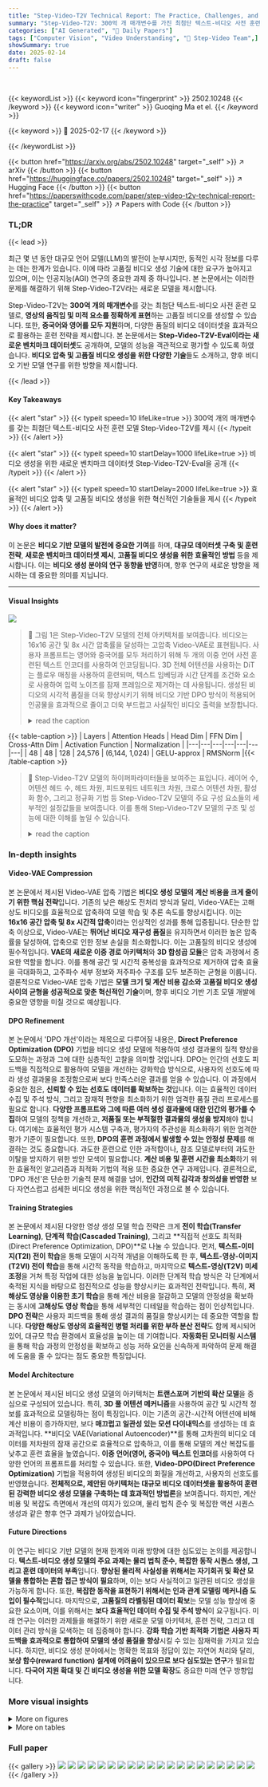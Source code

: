 ```yaml
---
title: "Step-Video-T2V Technical Report: The Practice, Challenges, and Future of Video Foundation Model"
summary: "Step-Video-T2V: 300억 개 매개변수를 가진 최첨단 텍스트-비디오 사전 훈련 모델"
categories: ["AI Generated", "🤗 Daily Papers"]
tags: ["Computer Vision", "Video Understanding", "🏢 Step-Video Team",]
showSummary: true
date: 2025-02-14
draft: false
---
```


<br>

{{< keywordList >}}
{{< keyword icon="fingerprint" >}} 2502.10248 {{< /keyword >}}
{{< keyword icon="writer" >}} Guoqing Ma et el. {{< /keyword >}}
 
{{< keyword >}} 🤗 2025-02-17 {{< /keyword >}}
 
{{< /keywordList >}}

{{< button href="https://arxiv.org/abs/2502.10248" target="_self" >}}
↗ arXiv
{{< /button >}}
{{< button href="https://huggingface.co/papers/2502.10248" target="_self" >}}
↗ Hugging Face
{{< /button >}}
{{< button href="https://paperswithcode.com/paper/step-video-t2v-technical-report-the-practice" target="_self" >}}
↗ Papers with Code
{{< /button >}}




### TL;DR


{{< lead >}}

최근 몇 년 동안 대규모 언어 모델(LLM)의 발전이 눈부시지만, 동적인 시각 정보를 다루는 데는 한계가 있습니다. 이에 따라 고품질 비디오 생성 기술에 대한 요구가 높아지고 있으며, 이는 인공지능(AGI) 연구의 중요한 과제 중 하나입니다. 본 논문에서는 이러한 문제를 해결하기 위해 Step-Video-T2V라는 새로운 모델을 제시합니다.

Step-Video-T2V는 **300억 개의 매개변수**를 갖는 최첨단 텍스트-비디오 사전 훈련 모델로, **영상의 움직임 및 미적 요소를 정확하게 표현**하는 고품질 비디오를 생성할 수 있습니다. 또한, **중국어와 영어를 모두 지원**하며, 다양한 품질의 비디오 데이터셋을 효과적으로 활용하는 훈련 전략을 제시합니다.  본 논문에서는 **Step-Video-T2V-Eval이라는 새로운 벤치마크 데이터셋**도 공개하여, 모델의 성능을 객관적으로 평가할 수 있도록 하였습니다.  **비디오 압축 및 고품질 비디오 생성을 위한 다양한 기술**들도 소개하고, 향후 비디오 기반 모델 연구를 위한 방향을 제시합니다.

{{< /lead >}}


#### Key Takeaways

{{< alert "star" >}}
{{< typeit speed=10 lifeLike=true >}} 300억 개의 매개변수를 갖는 최첨단 텍스트-비디오 사전 훈련 모델 Step-Video-T2V를 제시 {{< /typeit >}}
{{< /alert >}}

{{< alert "star" >}}
{{< typeit speed=10 startDelay=1000 lifeLike=true >}} 비디오 생성을 위한 새로운 벤치마크 데이터셋 Step-Video-T2V-Eval을 공개 {{< /typeit >}}
{{< /alert >}}

{{< alert "star" >}}
{{< typeit speed=10 startDelay=2000 lifeLike=true >}} 효율적인 비디오 압축 및 고품질 비디오 생성을 위한 혁신적인 기술들을 제시 {{< /typeit >}}
{{< /alert >}}

#### Why does it matter?
이 논문은 **비디오 기반 모델의 발전에 중요한 기여**를 하며, **대규모 데이터셋 구축 및 훈련 전략**, **새로운 벤치마크 데이터셋 제시**, **고품질 비디오 생성을 위한 효율적인 방법** 등을 제시합니다. 이는 **비디오 생성 분야의 연구 동향을 반영**하며, 향후 연구의 새로운 방향을 제시하는 데 중요한 의미를 지닙니다.

------
#### Visual Insights



![](https://arxiv.org/html/2502.10248/extracted/6204622/figure/model_architecture.png)

> 🔼 그림 1은 Step-Video-T2V 모델의 전체 아키텍처를 보여줍니다. 비디오는 16x16 공간 및 8x 시간 압축률을 달성하는 고압축 Video-VAE로 표현됩니다. 사용자 프롬프트는 영어와 중국어를 모두 처리하기 위해 두 개의 이중 언어 사전 훈련된 텍스트 인코더를 사용하여 인코딩됩니다. 3D 전체 어텐션을 사용하는 DiT는 플로우 매칭을 사용하여 훈련되며, 텍스트 임베딩과 시간 단계를 조건화 요소로 사용하여 입력 노이즈를 잠재 프레임으로 제거하는 데 사용됩니다. 생성된 비디오의 시각적 품질을 더욱 향상시키기 위해 비디오 기반 DPO 방식이 적용되어 인공물을 효과적으로 줄이고 더욱 부드럽고 사실적인 비디오 출력을 보장합니다.
> <details>
> <summary>read the caption</summary>
> Figure 1: Architecture overview of Step-Video-T2V. Videos are represented by a high-compression Video-VAE, achieving 16x16 spatial and 8x temporal compression ratios. User prompts are encoded using two bilingual pre-trained text encoders to handle both English and Chinese. A DiT with 3D full attention is trained using Flow Matching and is employed to denoise input noise into latent frames, with text embeddings and timesteps serving as conditioning factors. To further enhance the visual quality of the generated videos, a video-based DPO approach is applied, which effectively reduces artifacts and ensures smoother, more realistic video outputs.
> </details>





{{< table-caption >}}
| Layers | Attention Heads | Head Dim | FFN Dim | Cross-Attn Dim | Activation Function | Normalization |
|---|---|---|---|---|---|---|
| 48 | 48 | 128 | 24,576 | (6,144, 1,024) | GELU-approx | RMSNorm |{{< /table-caption >}}

> 🔼 Step-Video-T2V 모델의 하이퍼파라미터들을 보여주는 표입니다.  레이어 수, 어텐션 헤드 수, 헤드 차원, 피드포워드 네트워크 차원, 크로스 어텐션 차원, 활성화 함수, 그리고 정규화 기법 등 Step-Video-T2V 모델의 주요 구성 요소들의 세부적인 설정값들을 보여줍니다. 이를 통해 Step-Video-T2V 모델의 구조 및 성능에 대한 이해를 높일 수 있습니다.
> <details>
> <summary>read the caption</summary>
> Table 1: Hyper-parameters used in Step-Video-T2V.
> </details>





### In-depth insights


#### Video-VAE Compression
본 논문에서 제시된 Video-VAE 압축 기법은 **비디오 생성 모델의 계산 비용을 크게 줄이기 위한 핵심 전략**입니다.  기존의 낮은 해상도 전처리 방식과 달리, Video-VAE는 고해상도 비디오를 효율적으로 압축하여 모델 학습 및 추론 속도를 향상시킵니다. 이는 **16x16 공간 압축 및 8x 시간적 압축**이라는 인상적인 성과를 통해 입증됩니다.  단순한 압축 이상으로, Video-VAE는 **뛰어난 비디오 재구성 품질**을 유지하면서 이러한 높은 압축률을 달성하여, 압축으로 인한 정보 손실을 최소화합니다. 이는 고품질의 비디오 생성에 필수적입니다.  **VAE의 새로운 이중 경로 아키텍처**와 **3D 합성곱 모듈**은 압축 과정에서 중요한 역할을 합니다. 이를 통해 공간 및 시간적 중복성을 효과적으로 제거하여 압축 효율을 극대화하고, 고주파수 세부 정보와 저주파수 구조를 모두 보존하는 균형을 이룹니다.  결론적으로 Video-VAE 압축 기법은 **모델 크기 및 계산 비용 감소와 고품질 비디오 생성 사이의 균형을 성공적으로 맞춘 혁신적인 기술**이며,  향후 비디오 기반 기초 모델 개발에 중요한 영향을 미칠 것으로 예상됩니다.

#### DPO Refinement
본 논문에서 'DPO 개선'이라는 제목으로 다루어질 내용은, **Direct Preference Optimization (DPO)** 기법을 비디오 생성 모델에 적용하여 생성 결과물의 질적 향상을 도모하는 과정과 그에 대한 심층적인 고찰을 의미할 것입니다.  DPO는 인간의 선호도 피드백을 직접적으로 활용하여 모델을 개선하는 강화학습 방식으로, 사용자의 선호도에 따라 생성 결과물을 조정함으로써 보다 만족스러운 결과를 얻을 수 있습니다. 이 과정에서 중요한 점은, **신뢰할 수 있는 선호도 데이터를 확보하는 것**입니다.  이는 효율적인 데이터 수집 및 주석 방식, 그리고 잠재적 편향을 최소화하기 위한 엄격한 품질 관리 프로세스를 필요로 합니다.  **다양한 프롬프트와 그에 따른 여러 생성 결과물에 대한 인간의 평가를 수집**하여 모델의 정책을 개선하고, **저품질 또는 부적절한 결과물의 생성을 방지**해야 합니다.  여기에는 효율적인 평가 시스템 구축과, 평가자의 주관성을 최소화하기 위한 엄격한 평가 기준이 필요합니다.  또한, **DPO의 훈련 과정에서 발생할 수 있는 안정성 문제**를 해결하는 것도 중요합니다.  과도한 훈련으로 인한 과적합이나, 참조 모델로부터의 과도한 이탈을 방지하기 위한 방안 모색이 필요합니다.  **계산 비용 및 훈련 시간을 최소화**하기 위한 효율적인 알고리즘과 최적화 기법의 적용 또한 중요한 연구 과제입니다.  결론적으로, 'DPO 개선'은 단순한 기술적 문제 해결을 넘어, **인간의 미적 감각과 창의성을 반영한** 보다 자연스럽고 섬세한 비디오 생성을 위한 핵심적인 과정으로 볼 수 있습니다.

#### Training Strategies
본 논문에서 제시된 다양한 영상 생성 모델 학습 전략은 크게 **전이 학습(Transfer Learning)**, **단계적 학습(Cascaded Training)**, 그리고 **직접적 선호도 최적화(Direct Preference Optimization, DPO)**로 나눌 수 있습니다.  먼저, **텍스트-이미지(T2I) 전이 학습**을 통해 모델이 시각적 개념을 이해하도록 한 후, **텍스트-영상-이미지(T2VI) 전이 학습**을 통해 시간적 동작을 학습하고, 마지막으로 **텍스트-영상(T2V) 미세조정**을 거쳐 특정 작업에 대한 성능을 높입니다.  이러한 단계적 학습 방식은 각 단계에서 축적된 지식을 바탕으로 점진적으로 성능을 향상시키는 효과적인 전략입니다.  특히, **저해상도 영상을 이용한 초기 학습**을 통해 계산 비용을 절감하고 모델의 안정성을 확보하는 동시에 **고해상도 영상 학습**을 통해 세부적인 디테일을 학습하는 점이 인상적입니다.  **DPO 전략**은 사용자 피드백을 통해 생성 결과의 품질을 향상시키는 데 중요한 역할을 합니다.  **다양한 해상도 영상의 효율적인 병렬 처리를 위한 부하 분산 전략**도 함께 제시되어 있어, 대규모 학습 환경에서 효율성을 높이는 데 기여합니다.  **자동화된 모니터링 시스템**을 통해 학습 과정의 안정성을 확보하고 성능 저하 요인을 신속하게 파악하여 문제 해결에 도움을 줄 수 있다는 점도 중요한 특징입니다.

#### Model Architecture
본 논문에서 제시된 비디오 생성 모델의 아키텍처는 **트랜스포머 기반의 확산 모델**을 중심으로 구성되어 있습니다. 특히, **3D 풀 어텐션 메커니즘**을 사용하여 공간 및 시간적 정보를 효과적으로 모델링하는 점이 특징입니다. 이는 기존의 공간-시간적 어텐션에 비해 계산 비용이 증가하지만, 보다 **매끄럽고 일관성 있는 모션 다이내믹스**를 생성하는 데 효과적입니다.  **비디오 VAE(Variational Autoencoder)**를 통해 고차원의 비디오 데이터를 저차원의 잠재 공간으로 효율적으로 압축하고, 이를 통해 모델의 계산 복잡도를 낮추고 훈련 효율을 높였습니다.  **이중 언어(영어, 중국어) 텍스트 인코더**를 사용하여 다양한 언어의 프롬프트를 처리할 수 있습니다.  또한, **Video-DPO(Direct Preference Optimization)** 기법을 적용하여 생성된 비디오의 화질을 개선하고, 사용자의 선호도를 반영했습니다.  **전체적으로, 제안된 아키텍처는 대규모 비디오 데이터셋을 활용하여 훈련된 강력한 비디오 생성 모델을 구축하는 데 효과적인 방법론**을 보여줍니다. 하지만, 계산 비용 및 복잡도 측면에서 개선의 여지가 있으며, 물리 법칙 준수 및 복잡한 액션 시퀀스 생성과 같은 향후 연구 과제가 남아있습니다.

#### Future Directions
이 연구는 비디오 기반 모델의 현재 한계와 미래 방향에 대한 심도있는 논의를 제공합니다. **텍스트-비디오 생성 모델의 주요 과제는 물리 법칙 준수, 복잡한 동작 시퀀스 생성, 그리고 훈련 데이터의 부족**입니다.  **향상된 물리적 사실성을 위해서는 자기회귀 및 확산 모델을 통합하는 혼합 접근 방식이 필요**하며, 이는 보다 사실적이고 일관된 비디오 생성을 가능하게 합니다. 또한, **복잡한 동작을 표현하기 위해서는 인과 관계 모델링 메커니즘 도입이 필수적**입니다.  마지막으로, **고품질의 라벨링된 데이터 확보**는 모델 성능 향상에 중요한 요소이며, 이를 위해서는 **보다 효율적인 데이터 수집 및 주석 방식**이 요구됩니다.  미래 연구는 이러한 과제들을 해결하기 위한 새로운 모델 아키텍처, 훈련 전략, 그리고 데이터 관리 방식을 모색하는 데 집중해야 합니다.  **강화 학습 기반 최적화 기법은 사용자 피드백을 효과적으로 통합하여 모델의 생성 품질을 향상**시킬 수 있는 잠재력을 가지고 있습니다.  하지만, 비디오 생성 분야에서는 명확한 목표와 정답이 있는 자연어 처리와 달리, **보상 함수(reward function) 설계에 어려움이 있으므로 보다 심도있는 연구**가 필요합니다.  **다국어 지원 확대 및 긴 비디오 생성을 위한 모델 확장**도 중요한 미래 연구 방향입니다.


### More visual insights

<details>
<summary>More on figures
</summary>


![](https://arxiv.org/html/2502.10248/x1.png)

> 🔼 그림 2는 논문의 4.1 Video-VAE 섹션에 있는 Video-VAE의 아키텍처를 개략적으로 보여줍니다. Video-VAE는 비디오 생성 모델에서 고해상도 비디오를 효율적으로 처리하기 위해 고안된 심층 압축 변이 오토인코더입니다. 이 그림은 인코더와 디코더의 주요 구성 요소와 이들이 비디오를 어떻게 압축하고 디코딩하는지 보여주는 단순화된 다이어그램입니다.  더 자세한 내용은 본문을 참조하십시오.
> <details>
> <summary>read the caption</summary>
> Figure 2: Architecture overview of Video-VAE.
> </details>



![](https://arxiv.org/html/2502.10248/extracted/6204622/figure/dit-arch.png)

> 🔼 이 그림은 Step-Video-T2V 모델의 이중 언어 텍스트 인코더와 3D 어텐션을 사용하는 DiT(Diffusion Transformer)의 아키텍처를 보여줍니다.  이중 언어 텍스트 인코더는 영어와 중국어 프롬프트 모두를 처리하여,  Hunyuan-CLIP과 Step-LLM 두 가지 모델을 사용하여 텍스트 임베딩을 생성합니다. DiT는 3D 풀 어텐션을 사용하여 시공간적 정보를 모델링하고,  텍스트 임베딩을 조건으로 사용하여 노이즈가 있는 잠재 프레임을 디노이징합니다. 그림에는 각 구성 요소(이중 언어 텍스트 인코더, 게이트, FFN(Feed-Forward Network), 스케일/쉬프트, 크로스 어텐션, 셀프 어텐션, ROPE-3D, QK-정규화, AdaLN, 타임스텝 t)와 데이터 흐름이 자세히 표시되어 있습니다.
> <details>
> <summary>read the caption</summary>
> Figure 3: The model architecture of our bilingual text encoder and DiT with 3D Attention.
> </details>



![](https://arxiv.org/html/2502.10248/x2.png)

> 🔼 본 논문의 그림 4는 사람의 피드백을 통합하는 전체 파이프라인을 보여줍니다. 사용자 프롬프트는 먼저 Step-Video-T2V 모델에 입력되어 비디오를 생성합니다. 생성된 비디오는 어노테이터에 의해 평가되고, 선호도(positive) 또는 비선호도(negative) 데이터로 분류됩니다. 이러한 선호도 데이터는 보상 모델을 훈련하는 데 사용되며, 이 보상 모델은 현재 정책(모델)을 업데이트하여 선호도 데이터와 더욱 일치하도록 조정하는 역할을 합니다. 참고 정책(기준 모델)은 현재 정책이 참고 정책에서 너무 벗어나는 것을 방지하기 위해 도입되었습니다.
> <details>
> <summary>read the caption</summary>
> Figure 4: Overall pipeline of incorporating human feedback.
> </details>



![](https://arxiv.org/html/2502.10248/x3.png)

> 🔼 이 그림은 Step-Video-T2V 모델이 생성한 두 개의 발레리나 연습 영상을 보여줍니다. 두 영상 모두 동일한 프롬프트('발레리나가 무용실에서 연습하는 모습')를 사용하여 생성되었지만, 인간 평가자에 의해 선호도가 다르게 평가되었습니다. (a)는 비선호 영상, (b)는 선호 영상으로 분류되었으며, 이를 통해 인간의 미적 기준과 모델 출력 간의 차이를 보여줍니다. 이는 Step-Video-T2V 모델의 성능 향상을 위한 인간 피드백의 중요성을 시각적으로 보여주는 예시입니다.
> <details>
> <summary>read the caption</summary>
> Figure 5: We generate different samples with same prompt ('A ballet dancer practicing in the dance studio' in this case), and annotate these samples as non-preferred (a) or preferred (b).
> </details>



![](https://arxiv.org/html/2502.10248/x10.png)

> 🔼 그림 6은 Step-Video-T2V Turbo 모델을 사용하여 10회의 순전파(NFE)만으로 생성한 비디오 샘플들을 보여줍니다.  Step-Video-T2V Turbo는 추론 속도를 높이기 위해 설계된 모델 변형으로,  기존 모델보다 훨씬 적은 연산으로 고품질 비디오를 생성할 수 있습니다.  이 그림은 Step-Video-T2V Turbo의 효율성과 생성 품질을 시각적으로 보여주는 예시입니다.
> <details>
> <summary>read the caption</summary>
> Figure 6: Generated samples with Step-Video-T2V Turbo with 10 NFE.
> </details>



![](https://arxiv.org/html/2502.10248/x11.png)

> 🔼 그림 7은 Step-Video-T2V 학습 시스템의 전체 워크플로우를 보여줍니다. 오프라인 단계에서는 자체 구축한 학습 에뮬레이터(Step Emulator)를 사용하여 최적의 자원 할당 및 학습 병렬화 전략을 결정합니다. 이후, 이론적으로 최적화된 자원 할당 계획을 바탕으로 학습 작업을 GPU가 할당된 학습 클러스터와 추론 클러스터에 배포합니다.  학습 클러스터는 비디오 DiT를 학습하며, 에뮬레이터에서 권장하는 병렬화 전략을 사용하여 모델 FLOP 활용도(MFU)를 극대화합니다. VAE와 텍스트 인코더는 추론 클러스터에서 실행되며, DiT 학습에 필요한 처리된 입력 데이터(이미지/비디오 잠재 벡터와 텍스트 임베딩 쌍)를 지속적으로 제공합니다. 클러스터 간 데이터 전송은 고성능 RPC 프레임워크인 StepRPC를 통해 수행됩니다. StepRPC는 TCP와 RDMA 프로토콜을 통합하여 효율적인 클러스터 간 통신을 가능하게 합니다. 대규모 학습 중 체계적인 모니터링 및 분석을 위해 StepTelemetry라는 2계층 모니터링 시스템을 구현했습니다. StepTelemetry는 추론 클러스터와 학습 클러스터에서 상세한 데이터 통계를 수집하여 다차원적인 통찰력을 제공하고 체계적인 성능 병목 현상 감지를 가능하게 합니다.
> <details>
> <summary>read the caption</summary>
> Figure 7: The workflow of Step-Video-T2V training system.
> </details>



![](https://arxiv.org/html/2502.10248/x12.png)

> 🔼 그림 8은 다양한 해상도의 비디오와 이미지 데이터를 처리하는 동안 발생할 수 있는 계산 부하 불균형 문제를 해결하기 위한 하이브리드 입자 크기 기반 부하 분산 전략을 보여줍니다.  먼저, 서로 다른 해상도의 비디오에 대해 최적의 배치 크기를 계산하여 FLOP(Floating Point Operations)을 조정합니다.  그런 다음, 이미지 패딩을 사용하여 남은 FLOP 불균형을 미세 조정합니다. 이러한 두 단계를 통해 시스템은 비디오 및 이미지 데이터의 비율에 상관없이 효율적으로 부하를 분산할 수 있습니다. 이 그림은 하이브리드 방식을 통해 계산 자원 활용도를 높이는 방법을 시각적으로 보여줍니다.
> <details>
> <summary>read the caption</summary>
> Figure 8: Load balancing with hybrid granularity.
> </details>



![](https://arxiv.org/html/2502.10248/extracted/6204622/figure/v2_training_loss.png)

> 🔼 이 그림은 Step-Video-T2V 데이터 처리 과정을 보여줍니다. 비디오 분할, 비디오 품질 평가, 비디오 모션 평가, 비디오 자막 생성, 비디오 개념 균형 및 비디오-텍스트 정렬의 6단계로 구성됩니다. 각 단계는 고품질 비디오-텍스트 쌍을 생성하는 데 중요한 역할을 합니다.
> <details>
> <summary>read the caption</summary>
> Figure 9: The pipeline of Step-Video-T2V data process.
> </details>



![](https://arxiv.org/html/2502.10248/x13.png)

> 🔼 그림 10은 논문에서 제시된 Step-Video-T2V 모델의 다양한 훈련 단계에 대한 손실 곡선을 보여줍니다.  각 훈련 단계(t2i-256px-s1, t2i-256px-s2, t2vi-192px-s1, t2vi-192px-s2, t2vi-192px-s3 등)에서 사용된 데이터셋은  s<sub>i</sub> 로 표시됩니다. 여기서 i는 데이터셋의 순서를 나타냅니다. 이 그래프는 각 훈련 단계에서의 손실 감소 추세를 보여주어, 데이터셋의 품질 향상과 모델 성능 개선 사이의 상관관계를 시각적으로 보여줍니다.  즉, 데이터셋 품질이 향상될수록 훈련 손실이 감소하는 것을 알 수 있습니다.
> <details>
> <summary>read the caption</summary>
> Figure 10: Training curve of different training stages, where sisubscript𝑠𝑖s_{i}italic_s start_POSTSUBSCRIPT italic_i end_POSTSUBSCRIPT denotes the it⁢hsuperscript𝑖𝑡ℎi^{th}italic_i start_POSTSUPERSCRIPT italic_t italic_h end_POSTSUPERSCRIPT dataset used in the corresponding stage.
> </details>



![](https://arxiv.org/html/2502.10248/x14.png)

> 🔼 그림 11은 Step-Video-T2V 모델의 사전 훈련 및 후속 훈련 과정에서 계층적으로 적용된 데이터 필터링 과정을 보여줍니다.  각 단계별로 다양한 필터링 기법(해상도 필터, 지속 시간 필터, CLIP 점수 필터, 모션 필터, 채도 필터, 흐릿함 필터, 미적 필터, 블랙 보더 필터, NSFW 필터, 워터마크 필터, 자막 필터, 개념 균형 필터, 소스 필터, 수동 필터 등)이 적용되어 데이터 품질을 향상시키고, 특정 기준에 부합하지 않는 데이터를 제거합니다. 각 필터링 단계는 이전 단계의 결과를 바탕으로 순차적으로 진행되며, 최종적으로는 고품질의 SFT(Supervised Fine-Tuning) 데이터셋을 생성하게 됩니다. 그림은 각 필터링 단계에서 제거된 데이터량과 남은 데이터량을 시각적으로 나타내어, 데이터 필터링 과정의 효율성과 효과를 보여줍니다.
> <details>
> <summary>read the caption</summary>
> Figure 11: Hierarchical data filtering for pre-training and post-training.
> </details>



![](https://arxiv.org/html/2502.10248/x20.png)

> 🔼 이 그림은 논문에서 제시된 프롬프트 '영상 속에서 우아하고 자신감 있는 표정을 짓는 중국 소녀가 정교한 전통 의상을 입고 있습니다. 그녀는 '우리는 오픈 소스로 공개할 것입니다'라고 적힌 종이를 들고 있습니다. 배경은 고풍스럽고 우아한 분위기를 자아내며 소녀의 태도를 보완합니다. 전체 장면은 선명하고 사실적인 스타일을 가지고 있습니다.'를 기반으로 생성된 비디오의 네 프레임을 보여줍니다.  소녀의 의상, 표정, 배경 등이 자세하게 묘사되어 있으며, 비디오의 사실적인 시각 효과를 보여줍니다. 이 그림은 Step-Video-T2V 모델의 성능을 보여주는 예시 중 하나입니다.
> <details>
> <summary>read the caption</summary>
> Figure 12: Four frames sampled from the video generated based on the prompt 'In the video, a Chinese girl is dressed in an exquisite traditional outfit, smiling with a confident and graceful expression. She holds a piece of paper with the words 'we will open source' clearly written on it. The background features an ancient and elegant setting, complementing the girl’s demeanor. The entire scene is clear and has a realistic style.'.
> </details>



</details>




<details>
<summary>More on tables
</summary>


{{< table-caption >}}
| TP | CP | PP | VPP | Checkpointing (%) | MFU |
|---|---|---|---|---|---|---|
| 4 | 1 | 2 | 24 | 93.75 | 35.90 |
| 4 | 1 | 4 | 24 | 93.75 | 35.71 |
| 8 | 1 | 1 | 1 | 83.33 | 35.59 |
| 8 | 1 | 2 | 24 | 72.91 | 36.06 |
| 8 | 1 | 4 | 12 | 72.91 | 35.76 |
| 8 | 2 | 1 | 1 | 62.50 | 31.79 |
| 8 | 2 | 4 | 12 | 31.25 | 35.11 |
| 3 | 1 | 1 | 31.25 | 33.41 |  |
| 3 | 4 | 12 | 11.53 | 36.47 |  |{{< /table-caption >}}
> 🔼 표 2는 Step-Video-T2V의 540P 비디오 사전 학습 단계에서 다양한 병렬화 전략에 따른 모델 연산량 활용도(MFU)를 Step Emulator(SEMU)를 사용하여 추정한 결과를 보여줍니다.  각 행은 TP(Tensor Parallelism), CP(Context Parallelism), PP(Pipeline Parallelism), VPP(Virtual Pipeline Parallelism)와 체크포인팅 비율을 나타내며, 이러한 전략들의 조합에 따른 MFU 값을 보여줍니다.  이는 540P 고해상도 비디오 학습에 최적의 병렬 전략을 설정하기 위한 시뮬레이션 결과입니다.
> <details>
> <summary>read the caption</summary>
> Table 2: Estimated MFU from SEMU of different parallelism strategies under 540P video pre-training stage.
> </details>

{{< table-caption >}}
| Resolution (F, H, W) | TFLOPs per sample |
|---|---| 
| 204 × 256 × 256 | 1,717.20 |
| 204 × 192 × 320 | 1,592.61 |
| 136 × 256 × 256 | 1,079.85 |
| 136 × 192 × 320 | 1,004.89 |
| 68 × 256 × 256 | 509.31 |
| 68 × 192 × 320 | 475.87 |
| 1 × 256 × 256 | 44.99 |{{< /table-caption >}}
> 🔼 표 3은 비디오의 해상도에 따른 샘플당 FLOPs(Floating Point Operations) 수를 보여줍니다.  즉,  비디오 생성 모델이 특정 해상도의 비디오를 처리하는 데 필요한 계산량을 나타냅니다.  다양한 해상도의 비디오를 처리하는 데 필요한 계산량이 얼마나 차이가 나는지 보여주는 표이며,  이러한 계산량의 차이는 비디오 생성 모델의 효율성과 처리 속도에 영향을 미칩니다.
> <details>
> <summary>read the caption</summary>
> Table 3: FLOPs per sample of different resolutions.
> </details>

{{< table-caption >}}
| Fault | Category | Count |
|---|---|---|
| GPU_DBE_ERROR | GPU | 3 |
| GPU_LOCKED | GPU | 1 |
| LINK_DOWN | Network | 1 |
| NODE_SHUTDOWN | Host | 2 |
| SOFTWARE_FAULT | Software | 11 |
| CUDA_OOM | Software | 7 |
| NON_FATAL | Hardware | 4 |{{< /table-caption >}}
> 🔼 표 4는 Step-Video-T2V 모델의 한 달간의 학습 과정에서 발생한 치명적인 하드웨어 오류의 횟수를 보여줍니다. 총 7번의 치명적인 오류만 발생했음을 보여주는 이 표는 시스템의 안정성과 견고성을 강조합니다. 표에는 오류 유형(GPU, 네트워크, 호스트, 소프트웨어 등)과 각 유형별 발생 횟수가 자세히 나열되어 있습니다. 이를 통해 시스템 관리자는 문제 해결 및 시스템 개선을 위한 정보를 얻을 수 있습니다.
> <details>
> <summary>read the caption</summary>
> Table 4: Over a month of Step-Video-T2V training, fatal hardware failures occurred only 7 times.
> </details>

{{< table-caption >}}
| Cause of Restart | Step-Video-T2V |  | LLaMA3.1 |  |
|---|---|---|---|---|
| Hardware | Hardware | Total Unexpected | Hardware | Total Unexpected |
| Avg Daily Restarts/1k GPUs | **0.037** | 0.095 | **0.422** | 0.485 |{{< /table-caption >}}
> 🔼 표 5는 Step-Video-T2V와 LLaMA 3.1 모델의 학습 중 하드웨어 재시작 횟수 통계를 보여줍니다.  '하드웨어 재시작'이란 하드웨어 오류로 인해 학습 작업이 중단되고 다시 시작된 경우를 의미하며, 모델 학습 안정성 및 시스템 안정성 지표로 사용됩니다. 표는 하루 동안 1,000개의 GPU당 발생한 하드웨어 재시작 횟수와 예상치 못한 재시작 횟수를 Step-Video-T2V와 LLaMA 3.1 모델에 대해 각각 비교하여 보여줍니다.  이를 통해 Step-Video-T2V 모델의 시스템 안정성 및 효율성을 객관적으로 평가할 수 있습니다.
> <details>
> <summary>read the caption</summary>
> Table 5: Restart count statistics during training for Step-Video-T2V and LLaMA3.1 .
> </details>

{{< table-caption >}}
| training stage | dataset | bs/node | learning rate | #iters | #seen samples |
|---|---|---|---|---|---| 
| Step-1: T2I Pre-training (256px) | O(1)B images | 40 | 1e-4 | 53k | 0.8B |
|  | O(1)B images | 40 | 1e-4 | 200k | 3B |
| **Total** |  |  | **253k** | **3.8B** |
| Step-2: T2VI Pre-training (192px) | O(1)B video clips | 4 | 6e-5 | 171k | 256M |
|  | O(100)M video clips | 4 | 6e-5 | 101k | 151M |
|  | O(100)M video clips | 4 | 6e-5 | 158k | 237M |
| **Total** |  |  | **430k** | **644M** |
| Step-2: T2VI Pre-training (540px) | O(100)M video clips | 2 | 2e-5 | 23k | 17.3M |
|  | O(10)M video clips | 2 | 1e-5 | 17k | 8.5M |
|  | O(1)M video clips | 1 | 1e-5 | 6k | 1.5M |
| **Total** |  |  | **46k** | **27.3M** |{{< /table-caption >}}
> 🔼 표 6은 Step-Video-T2V의 사전 훈련 세부 정보를 보여줍니다.  256px, 192px, 540px는 각각 256x256, 192x320, 544x992 해상도를 나타냅니다.  표에는 각 사전 훈련 단계(T2I, T2VI)에서 사용된 데이터셋의 종류, 노드당 배치 크기(bs/node), 학습률, 반복 횟수, 처리된 샘플 수 등의 정보가 포함되어 있습니다. 이를 통해 Step-Video-T2V 모델의 훈련 과정에 대한 자세한 내용을 이해할 수 있습니다.
> <details>
> <summary>read the caption</summary>
> Table 6: Pre-training details of Step-Video-T2V. 256px, 192px, and 540px denote resolutions of 256x256, 192x320, and 544x992, respectively.
> </details>

{{< table-caption >}}
| Step-Video-T2V vs. HunyuanVideo (Win-Tie-Loss) | Annotator-1 | Annotator-2 | Annotator-3 |
|---|---|---|---|
| Overall | 59-22-47 | 46-47-35 | 54-41-33 |
| Sports | 6-3-3 | 5-5-2 | 6-6-0 |
| Food | 5-2-4 | 5-4-2 | 3-7-1 |
| Scenery | 5-3-4 | 2-9-1 | 7-1-4 |
| Animals | 6-0-6 | 3-6-3 | 2-7-3 |
| Festivals | 4-4-3 | 5-2-4 | 4-5-2 |
| Combined Concepts | 5-2-5 | 6-3-3 | 8-1-3 |
| Surreal | 4-2-5 | 5-2-4 | 6-2-3 |
| People | 6-2-4 | 3-4-5 | 5-2-5 |
| 3D Animation | 7-1-4 | 4-5-3 | 6-3-3 |
| Cinematography | 5-1-5 | 2-5-4 | 1-4-6 |
| Style | 6-2-4 | 6-2-4 | 6-3-3 |{{< /table-caption >}}
> 🔼 본 표는 Step-Video-T2V 모델과 HunyuanVideo 모델의 성능을 Metric-1을 사용하여 비교한 결과를 보여줍니다. Metric-1은 두 모델이 생성한 비디오 쌍에 대해 인간 평가자가 Step-Video-T2V가 더 나은지, HunyuanVideo가 더 나은지, 아니면 비슷한지를 판단하는 방식입니다. 표에는 다양한 카테고리(예: 스포츠, 음식, 풍경 등)에 대한 각 모델의 승/무/패 횟수가 제시되어 있습니다.
> <details>
> <summary>read the caption</summary>
> Table 7: Comparison with HunyuanVideo using Metric-1.
> </details>

{{< table-caption >}}
| Step-Video-T2V vs. HunyuanVideo | Instruction Following | Motion Smoothness | Physical Plausibility | Aesthetic Appeal |
|---|---|---|---|---|
| Overall | 1,273-1,221 | 1,407-1,327 | 1,417-1,238 | 1,312-1,238 |
| Sports | 130-111 | 120-104 | 113-99 | 110-98 |
| Food | 85-92 | 110-97 | 107-93 | 111-90 |
| Scenery | 130-129 | 139-126 | 134-120 | 125-122 |
| Animals | 104-106 | 123-114 | 110-107 | 99-108 |
| Festivals | 102-91 | 110-102 | 97-90 | 103-94 |
| Combined Concepts | 132-115 | 139-136 | 139-135 | 118-115 |
| Surreal | 99-101 | 138-139 | 135-134 | 125-126 |
| People | 115-117 | 129-129 | 148-150 | 115-112 |
| 3D Animation | 113-109 | 137-133 | 149-146 | 139-135 |
| Cinematography | 121-117 | 121-122 | 132-133 | 116-115 |
| Style | 142-133 | 141-125 | 153-134 | 151-123 |{{< /table-caption >}}
> 🔼 이 표는 Step-Video-T2V 모델과 HunyuanVideo 모델의 성능을 비교 분석한 결과를 보여줍니다. Metric-2 지표를 사용하여 Instruction Following, Motion Smoothness, Physical Plausibility, Aesthetic Appeal 네 가지 평가 기준으로 각 비디오를 평가했습니다. 세 명의 인간 평가자가 각 비디오에 점수를 매겼으며, 각 범주와 평가 기준에 대해 모든 평가자의 점수를 집계하여 표에 나타냈습니다.
> <details>
> <summary>read the caption</summary>
> Table 8: Comparison with HunyuanVideo using Metric-2. We invited three human annotators to evaluate each video. For each category and evaluation dimension, we aggregated the scores given by all annotators across all prompts within the category for that dimension.
> </details>

{{< table-caption >}}
| Step-Video-T2V vs. T2VTopA (Win-Tie-Loss) | Annotator-1 | Annotator-2 | Annotator-3 |
|---|---|---|---|
| Overall | 44-13-69 | 41-13-72 | 46-25-55 |
| Sports | 6-2-4 | 7-0-5 | 7-3-2 |
| Food | 5-2-4 | 6-1-4 | 4-2-5 |
| Scenery | 1-0-10 | 4-0-7 | 1-2-8 |
| Animals | 1-3-8 | 1-3-8 | 3-1-8 |
| Festivals | 6-2-3 | 7-2-2 | 5-3-3 |
| Combined Concepts | 2-0-10 | 1-3-8 | 8-0-4 |
| Surreal | 4-1-6 | 3-2-6 | 4-2-5 |
| People | 2-1-8 | 2-1-8 | 6-1-4 |
| 3D Animation | 6-0-6 | 3-0-9 | 5-3-4 |
| Cinematography | 5-1-5 | 4-1-6 | 1-3-7 |
| Style | 6-1-5 | 3-0-9 | 2-5-5 |{{< /table-caption >}}
> 🔼 이 표는 Step-Video-T2V 모델의 성능을 평가하기 위해 사용된 벤치마크인 Step-Video-T2V-Eval 데이터셋을 기반으로, Step-Video-T2V와 중국 내 주요 두 개의 상용 텍스트-비디오 생성 엔진인 T2VTopA와 T2VTopB의 성능을 Metric-1을 사용하여 비교 분석한 결과를 보여줍니다. Metric-1은 인간 평가자들이 Step-Video-T2V와 비교 모델이 생성한 비디오 쌍에 대해 Step-Video-T2V가 더 우수한지, 동등한지, 또는 열등한지를 판단하는 방식입니다. 총 128개의 프롬프트 중 T2VTopA가 2개의 프롬프트를 처리하지 못하여 실제로는 126개의 프롬프트에 대한 평가 결과가 제시되어 있습니다. 각 프롬프트에 대한 비디오 비교 결과를 바탕으로 세 명의 인간 평가자의 의견을 종합하여 Step-Video-T2V의 상대적 성능을 측정합니다.
> <details>
> <summary>read the caption</summary>
> Table 9: Comparison with T2VTopA using Metric-1. A total of 126 prompts were evaluated, rather than 128, as T2VTopA rejected 2 prompts.
> </details>

{{< table-caption >}}
| Step-Video-T2V vs. T2VTopB (Win-Tie-Loss) | Annotator-1 | Annotator-2 | Annotator-3 |
|---|---|---|---|
| Overall | 36-35-51 | 67-10-45 | 55-22-45 |
| Sports | 8-2-2 | 10-1-1 | 8-2-2 |
| Food | 3-4-3 | 7-1-2 | 7-2-1 |
| Scenery | 2-6-4 | 5-2-5 | 5-4-3 |
| Animals | 5-1-5 | 3-1-7 | 2-2-7 |
| Festivals | 6-1-4 | 6-0-5 | 2-4-5 |
| Combined Concepts | 1-4-7 | 6-1-5 | 4-2-6 |
| Surreal | 2-0-6 | 3-0-5 | 2-1-5 |
| People | 1-3-7 | 4-1-6 | 3-1-7 |
| 3D Animation | 5-3-4 | 11-0-1 | 11-0-1 |
| Cinematography | 3-3-5 | 4-2-5 | 3-1-7 |
| Style | 0-8-4 | 8-1-3 | 8-3-1 |{{< /table-caption >}}
> 🔼 표 10은 Step-Video-T2V 모델과 T2VTopB 모델의 성능을 Metric-1을 사용하여 비교한 결과를 보여줍니다.  총 128개의 프롬프트 중 T2VTopB가 6개의 프롬프트를 처리하지 못하여 실제로는 122개의 프롬프트에 대한 비교 분석이 수행되었음을 의미합니다.  각 평가자별 Step-Video-T2V 모델이 T2VTopB 모델보다 우수한(Win), 동등한(Tie), 열등한(Loss) 결과를 개수로 나타내어 모델 간의 성능 차이를 보여줍니다.
> <details>
> <summary>read the caption</summary>
> Table 10: Comparison with T2VTopB using Metric-1. A total of 122 prompts were evaluated, rather than 128, as T2VTopB rejected 6 prompts.
> </details>

{{< table-caption >}}
| Annotator | Model | Instruction Following | Motion Smoothness | Physical Plausibility | Aesthetic Appeal |
|---|---|---|---|---|---| 
| Annotator-1 | Step-Video-T2V | 204 | 210 | 203 | 187 |
|  | T2VTopA | 211 | 200 | 198 | 196 |
|  | T2VTopB | 185 | 184 | 178 | 175 |
| Annotator-2 | Step-Video-T2V | 211 | 243 | 256 | 217 |
|  | T2VTopA | 241 | 243 | 242 | 228 |
|  | T2VTopB | 234 | 236 | 229 | 204 |
| Annotator-3 | Step-Video-T2V | 170 | 197 | 172 | 178 |
|  | T2VTopA | 177 | 177 | 153 | 171 |
|  | T2VTopB | 164 | 163 | 139 | 148 |
| Annotator-4 | Step-Video-T2V | 199 | 232 | 230 | 225 |
|  | T2VTopA | 217 | 221 | 201 | 199 |
|  | T2VTopB | 194 | 219 | 194 | 194 |
| Annotator-5 | Step-Video-T2V | 218 | 225 | 213 | 211 |
|  | T2VTopA | 221 | 220 | 213 | 212 |
|  | T2VTopB | 209 | 217 | 202 | 196 |
| Annotator-6 | Step-Video-T2V | 187 | 213 | 251 | 211 |
|  | T2VTopA | 193 | 201 | 259 | 197 |
|  | T2VTopB | 201 | 224 | 271 | 227 |{{< /table-caption >}}
> 🔼 표 11은 Step-Video-T2V 모델과 중국 내 두 개의 주요 상용 텍스트-비디오 생성 엔진인 T2VTopA와 T2VTopB의 성능을 비교한 것입니다. 6명의 인간 평가자가 각 비디오의 품질을 평가했고, 각 평가 차원(Instruction Following, Motion Smoothness, Physical Plausibility, Aesthetic Appeal)에 대한 점수를 집계하여 모델 간 성능을 비교했습니다. 어떤 모델에서도 거부된 프롬프트는 분석에서 제외했습니다.
> <details>
> <summary>read the caption</summary>
> Table 11: Comparison with T2VTopA and T2VTopB using Metric-2. We invited six human annotators to evaluate each video. For each evaluation dimension, we aggregated the scores given by each annotator across all prompts for that dimension. Prompts that were rejected by any model were excluded from the analysis for all models.
> </details>

{{< table-caption >}}
| Category | Step-Video-T2V vs. Movie Gen Video (Win-Tie-Loss) | Step-Video-T2V vs. HunyuanVideo (Win-Tie-Loss) | # of Prompts |
|---|---|---|---| 
| Overall | 485-315-489 | 615-313-361 | 1,289 |
| human | 123-58-160 | 181-64-96 | 341 |
| physics | 61-54-64 | 87-47-45 | 179 |
| unusual activity & subject | 110-74-108 | 136-75-81 | 292 |
| animal | 39-37-42 | 47-30-41 | 118 |
| scene | 84-53-63 | 91-58-51 | 200 |
| sequential motion | 9-2-2 | 6-2-5 | 13 |
| camera motion | 59-37-50 | 67-37-42 | 146 |{{< /table-caption >}}
> 🔼 표 12는 Movie Gen Video 벤치마크를 사용하여 Movie Gen Video와 HunyuanVideo의 성능을 비교한 결과를 보여줍니다.  일부 프롬프트가 여러 카테고리 태그를 가지고 있기 때문에 평가 횟수(1,289회)가 1,003회보다 많습니다. 이 평가에는 6명의 인간 평가자가 참여했습니다.  표는 각 카테고리별로 Movie Gen Video와 HunyuanVideo의 성능 차이를 Win/Tie/Loss 형태로 나타내고 있으며, 각 카테고리별 평가에 사용된 프롬프트 수도 함께 제시합니다.  이를 통해, 각 모델의 강점과 약점을 카테고리별로 비교 분석할 수 있습니다.
> <details>
> <summary>read the caption</summary>
> Table 12: Comparison of Movie Gen Video and HunyuanVideo using the Movie Gen Video Bench. The total number of evaluations (1,289) is greater than 1,003 due to some prompts having multiple category tags. This evaluation involved six human annotators.
> </details>

{{< table-caption >}}
| Model | Downsample Factor | SSIM↑ | PSNR↑ | rFVD↓ |
|---|---|---|---|---|
| OpenSora-1.2 (Zheng et al. (2024)) | 4 × 8 × 8 | 0.9126 | 31.41 | 20.42 |
| CogvideoX-1.5 (Yang et al. (2024a)) | 4 × 8 × 8 | 0.9373 | 38.10 | 16.33 |
| HunyuanVideo (Kong et al. (2025)) | 4 × 8 × 8 | 0.9710 | 39.56 | 4.17 |
| Cosmos-VAE (Nvidia (2025)) | 4 × 8 × 8 | 0.9315 | 37.66 | 9.10 |
| Cosmos-VAE (Nvidia (2025)) | 8 × 16 × 16 | 0.8862 | 34.82 | 40.33 |
| Video-VAE (Ours) | 8 × 16 × 16 | 0.9776 | 39.37 | 3.61 |{{< /table-caption >}}
> 🔼 본 표는 Step-Video-T2V 모델에서 사용된 Video-VAE의 영상 재구성 성능을 보여줍니다. 다양한 비율로 다운샘플링된 여러 오픈소스 기반 모델들과 비교하여, Video-VAE가 압도적으로 높은 SSIM, PSNR 점수와 낮은 rFVD 점수를 기록함을 보여줍니다. 특히 8x16x16의 높은 압축률에서도 우수한 재구성 품질을 유지하는 것을 확인할 수 있습니다.
> <details>
> <summary>read the caption</summary>
> Table 13: Comparison of reconstruction metrics.
> </details>

</details>




### Full paper

{{< gallery >}}
<img src="paper_images/1.png" class="grid-w50 md:grid-w33 xl:grid-w25" />
<img src="paper_images/2.png" class="grid-w50 md:grid-w33 xl:grid-w25" />
<img src="paper_images/3.png" class="grid-w50 md:grid-w33 xl:grid-w25" />
<img src="paper_images/4.png" class="grid-w50 md:grid-w33 xl:grid-w25" />
<img src="paper_images/5.png" class="grid-w50 md:grid-w33 xl:grid-w25" />
<img src="paper_images/6.png" class="grid-w50 md:grid-w33 xl:grid-w25" />
<img src="paper_images/7.png" class="grid-w50 md:grid-w33 xl:grid-w25" />
<img src="paper_images/8.png" class="grid-w50 md:grid-w33 xl:grid-w25" />
<img src="paper_images/9.png" class="grid-w50 md:grid-w33 xl:grid-w25" />
<img src="paper_images/10.png" class="grid-w50 md:grid-w33 xl:grid-w25" />
<img src="paper_images/11.png" class="grid-w50 md:grid-w33 xl:grid-w25" />
<img src="paper_images/12.png" class="grid-w50 md:grid-w33 xl:grid-w25" />
<img src="paper_images/13.png" class="grid-w50 md:grid-w33 xl:grid-w25" />
<img src="paper_images/14.png" class="grid-w50 md:grid-w33 xl:grid-w25" />
<img src="paper_images/15.png" class="grid-w50 md:grid-w33 xl:grid-w25" />
<img src="paper_images/16.png" class="grid-w50 md:grid-w33 xl:grid-w25" />
<img src="paper_images/17.png" class="grid-w50 md:grid-w33 xl:grid-w25" />
<img src="paper_images/18.png" class="grid-w50 md:grid-w33 xl:grid-w25" />
<img src="paper_images/19.png" class="grid-w50 md:grid-w33 xl:grid-w25" />
<img src="paper_images/20.png" class="grid-w50 md:grid-w33 xl:grid-w25" />
{{< /gallery >}}